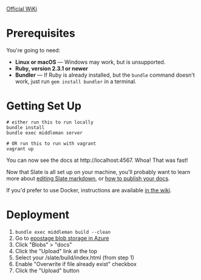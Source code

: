 [Official WiKi](https://github.com/lord/slate/wiki)

# Prerequisites

You're going to need:

 - **Linux or macOS** — Windows may work, but is unsupported.
 - **Ruby, version 2.3.1 or newer**
 - **Bundler** — If Ruby is already installed, but the `bundle` command doesn't work, just run `gem install bundler` in a terminal.

# Getting Set Up

```shell
# either run this to run locally
bundle install
bundle exec middleman server

# OR run this to run with vagrant
vagrant up
```

You can now see the docs at http://localhost:4567. Whoa! That was fast!

Now that Slate is all set up on your machine, you'll probably want to learn more about [editing Slate markdown](https://github.com/lord/slate/wiki/Markdown-Syntax), or [how to publish your docs](https://github.com/lord/slate/wiki/Deploying-Slate).

If you'd prefer to use Docker, instructions are available [in the wiki](https://github.com/lord/slate/wiki/Docker).

# Deployment

1. `bundle exec middleman build --clean`
2. Go to [epostage blob storage in Azure](https://portal.azure.com/#@myib.com/resource/subscriptions/b7aba27f-2a6b-4e32-88b7-67483527acf2/resourceGroups/epostagegeneralstorage/providers/Microsoft.Storage/storageAccounts/epostagestorage/overview)
3. Click "Blobs" > "docs"
4. Click the "Upload" link at the top
5. Select your /slate/build/index.html (from step 1)
6. Enable "Overwrite if file already exist" checkbox
7. Click the "Upload" button
